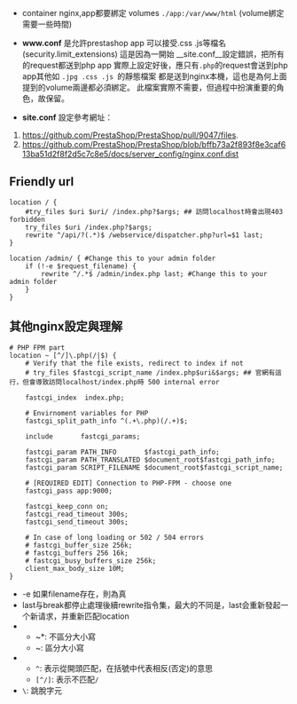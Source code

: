 * container nginx,app都要綁定 volumes ```./app:/var/www/html``` (volume綁定需要一些時間)

* __www.conf__ 是允許prestashop app 可以接受.css .js等檔名 (security.limit_extensions)
  這是因為一開始 __site.conf__設定錯誤，把所有的request都送到php app
  實際上設定好後，應只有```.php```的request會送到php app其他如 ```.jpg .css .js ```的靜態檔案
  都是送到nginx本機，這也是為何上面提到的volume兩邊都必須綁定。
  此檔案實際不需要，但過程中扮演重要的角色，故保留。


* __site.conf__ 設定參考網址：
1. https://github.com/PrestaShop/PrestaShop/pull/9047/files. 
2. https://github.com/PrestaShop/PrestaShop/blob/bffb73a2f893f8e3caf613ba51d2f8f2d5c7c8e5/docs/server_config/nginx.conf.dist


Friendly url
-----------
```
location / {
    #try_files $uri $uri/ /index.php?$args; ## 訪問localhost時會出現403 forbidden
    try_files $uri /index.php?$args;
    rewrite ^/api/?(.*)$ /webservice/dispatcher.php?url=$1 last;
}
    
location /admin/ { #Change this to your admin folder
    if (!-e $request_filename) {
        rewrite ^/.*$ /admin/index.php last; #Change this to your admin folder
    }
}
```

其他nginx設定與理解
---------
```
# PHP FPM part
location ~ [^/]\.php(/|$) {
    # Verify that the file exists, redirect to index if not
    # try_files $fastcgi_script_name /index.php$uri&$args; ## 官網有這行，但會導致訪問localhost/index.php時 500 internal error

    fastcgi_index  index.php;

    # Envirnoment variables for PHP
    fastcgi_split_path_info ^(.+\.php)(/.+)$;

    include       fastcgi_params;

    fastcgi_param PATH_INFO       $fastcgi_path_info;
    fastcgi_param PATH_TRANSLATED $document_root$fastcgi_path_info;
    fastcgi_param SCRIPT_FILENAME $document_root$fastcgi_script_name;

    # [REQUIRED EDIT] Connection to PHP-FPM - choose one
    fastcgi_pass app:9000;

    fastcgi_keep_conn on;
    fastcgi_read_timeout 300s;
    fastcgi_send_timeout 300s;

    # In case of long loading or 502 / 504 errors
    # fastcgi_buffer_size 256k;
    # fastcgi_buffers 256 16k;
    # fastcgi_busy_buffers_size 256k;
    client_max_body_size 10M;
}
```
* -e 如果filename存在，則為真  
* last与break都停止處理後續rewrite指令集，最大的不同是，last会重新發起一个新请求，并重新匹配location
* - ~*: 不區分大小寫
  - ~: 區分大小寫
* - `^`: 表示從開頭匹配，在括號中代表相反(否定)的意思
  - `[^/]`: 表示不匹配`/`
* `\`: 跳脫字元
